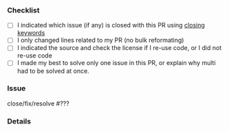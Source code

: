 <!--
Thank you for your pull request! If you haven't, do not forget to read https://github.com/edamontology/edam-browser/blob/main/CONTRIBUTING.md 
As a reminder here is a checklist
-->

### Checklist

- [ ] I indicated which issue (if any) is closed with this PR using [closing keywords](https://help.github.com/articles/closing-issues-using-keywords)
- [ ] I only changed lines related to my PR (no bulk reformating)
- [ ] I indicated the source and check the license if I re-use code, or I did not re-use code
- [ ] I made my best to solve only one issue in this PR, or explain why multi had to be solved at once.

### Issue

close/fix/resolve #???
<!-- pick on of close/fix/resolve, remove the other and then replace ??? with the issue number -->

### Details
<!-- Put any relevant information below, or remove Details section -->
